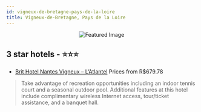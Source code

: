 ```yaml
---
id: vigneux-de-bretagne-pays-de-la-loire
title: Vigneux-de-Bretagne, Pays de la Loire
---
```


<center><img src="https://i.travelapi.com/hotels/5000000/4510000/4508200/4508194/9fa77ce1_z.jpg" alt="Featured Image" /></center>


##  3 star hotels - ⭐️⭐️⭐️

-    [Brit Hotel Nantes Vigneux – L’Atlantel](https://us.hurb.com/hotels/vigneux-de-bretagne/brit-hotel-nantes-vigneux-latlantel-JNP-JP833480?cmp=18055) Prices from R$679.78
   > Take advantage of recreation opportunities including an indoor tennis court and a seasonal outdoor pool. Additional features at this hotel include complimentary wireless Internet access, tour/ticket assistance, and a banquet hall.
